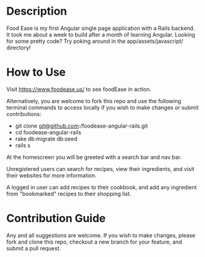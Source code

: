 # Description

Food Ease is my first Angular single page application with a Rails backend. It took me about a week to build after a month of learning Angular. Looking for some pretty code? Try poking around in the app/assets/javascript/ directory!

# How to Use

Visit https://www.foodease.us/ to see foodEase in action.

Alternatively, you are welcome to fork this repo and use the following terminal commands to access locally if you wish to make changes or submit contributions:

- git clone git@github.com:<GITHUB-USERNAME>/foodease-angular-rails.git
- cd foodease-angular-rails
- rake db:migrate db:seed
- rails s

At the homescreen you will be greeted with a search bar and nav bar. 

Unregistered users can search for recipes, view their ingredients, and visit their websites for more information. 

A logged in user can add recipes to their cookbook, and add any ingredient from "bookmarked" recipes to their shopping list.

# Contribution Guide

Any and all suggestions are welcome. If you wish to make changes, please fork and clone this repo, checkout a new branch for your feature, and submit a pull request. 
